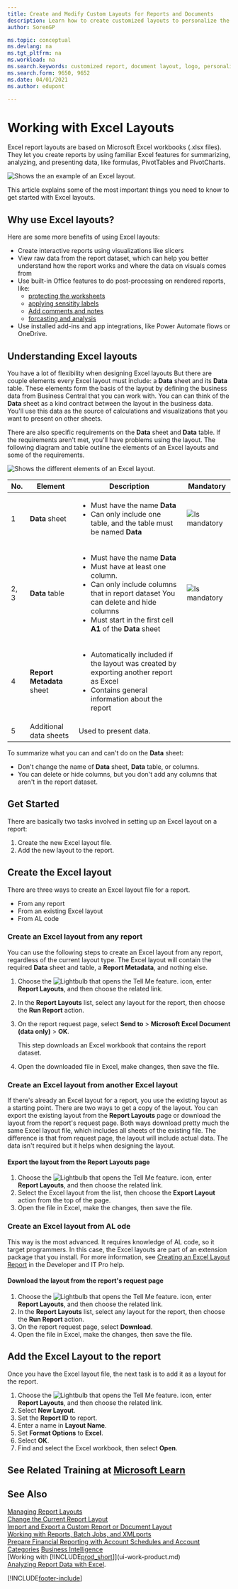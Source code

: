 ```yaml
---
title: Create and Modify Custom Layouts for Reports and Documents
description: Learn how to create customized layouts to personalize the appearance of a report when viewed, printed, or saved.
author: SorenGP

ms.topic: conceptual
ms.devlang: na
ms.tgt_pltfrm: na
ms.workload: na
ms.search.keywords: customized report, document layout, logo, personalize
ms.search.form: 9650, 9652
ms.date: 04/01/2021
ms.author: edupont

---
```

# Working with Excel Layouts

Excel report layouts are based on Microsoft Excel workbooks (.xlsx files). They let you create reports by using familiar Excel features for summarizing, analyzing, and presenting data, like formulas, PivotTables and PivotCharts.

![Shows the an example of an Excel layout.](media/excel-layout.png)

This article explains some of the most important things you need to know to get started with Excel layouts.

## Why use Excel layouts?

Here are some more benefits of using Excel layouts:

- Create interactive reports using visualizations like slicers
- View raw data from the report dataset, which can help you better understand how the report works and where the data on visuals comes from
- Use built-in Office features to do post-processing on rendered reports, like:
  - [protecting the worksheets](https://support.microsoft.com/en-us/office/protect-a-worksheet-3179efdb-1285-4d49-a9c3-f4ca36276de6)
  - [applying sensitity labels](https://support.microsoft.com/en-us/office/apply-sensitivity-labels-to-your-files-and-email-in-office-2f96e7cd-d5a4-403b-8bd7-4cc636bae0f9)
  - [Add comments and notes](https://support.microsoft.com/en-us/office/insert-comments-and-notes-in-excel-65f504d8-160b-4a05-ac30-46fbd5227a52)
  - [forcasting and analysis](https://support.microsoft.com/en-us/office/introduction-to-what-if-analysis-22bffa5f-e891-4acc-bf7a-e4645c446fb4) 
- Use installed add-ins and app integrations, like Power Automate flows or OneDrive.

## Understanding Excel layouts

You have a lot of flexibility when designing Excel layouts But there are couple elements every Excel layout must include: a **Data** sheet and its  **Data** table. These elements form the basis of the layout by defining the business data from Business Central that you can work with. You can can think of the **Data** sheet as a kind contract between the layout in the business data. You'll use this data as the source of calculations and visualizations that you want to present on other sheets.

There are also specific requirements on the  **Data** sheet and **Data** table. If the requirements aren't met, you'll have problems using the layout. The following diagram and table outline the elements of an Excel layouts and some of the requirements.

![Shows the different elements of an Excel layout.](media/excel-layout-callouts.png)

|No.|Element|Description|Mandatory|
|---|-------|----|---|
|1|**Data** sheet|<ul><li>Must have the name **Data**</li><li>Can only include one table, and the table must be named **Data**</li></ul>|![Is mandatory](media/check.png) | 
|2, 3|**Data** table|<ul><li>Must have the name **Data**</li><li>Must have at least one column.</li><li>Can only include columns that in report dataset You can delete and hide columns</li><li>Must start in the first cell **A1** of the **Data** sheet</li></ul>|![Is mandatory](media/check.png)| 
|4|**Report Metadata** sheet|<ul><li>Automatically included if the layout was created by exporting another report as Excel</li><li>Contains general information about the report</li></ul>|
|5|Additional data sheets|Used to present data.||

To summarize what you can and can't do on the **Data** sheet:

- Don't change the name of **Data** sheet, **Data** table, or columns.
- You can delete or hide columns, but you don't add any columns that aren't in the report dataset.

## Get Started

There are basically two tasks involved in setting up an Excel layout on a report:

1. Create the new Excel layout file.
2. Add the new layout to the report.

## Create the Excel layout

There are three ways to create an Excel layout file for a report.

- From any report
- From an existing Excel layout
- From AL code

### Create an Excel layout from any report

You can use the following steps to create an Excel layout from any report, regardless of the current layout type. The Excel layout will contain the required **Data** sheet and table, a **Report Metadata**, and nothing else.

1. Choose the ![Lightbulb that opens the Tell Me feature.](media/ui-search/search_small.png "Tell me what you want to do") icon, enter **Report Layouts**, and then choose the related link.
2. In the **Report Layouts** list, select any layout for the report, then choose the **Run Report** action.
3. On the report request page, select **Send to** > **Microsoft Excel Document (data only)** > **OK**.

   This step downloads an Excel workbook that contains the report dataset.
4. Open the downloaded file in Excel, make changes, then save the file.

### Create an Excel layout from another Excel layout

If there's already an Excel layout for a report, you use the existing layout as a starting point. There are two ways to get a copy of the layout. You can export the existing layout from the **Report Layouts** page or download the layout from the report's request page. Both ways download pretty much the same Excel layout file, which includes all sheets of the existing file. The difference is that from request page, the layout will include actual data. The data isn't required but it helps when designing the layout.

#### Export the layout from the **Report Layouts** page

1. Choose the ![Lightbulb that opens the Tell Me feature.](media/ui-search/search_small.png "Tell me what you want to do") icon, enter **Report Layouts**, and then choose the related link.
2. Select the Excel layout from the list, then choose the **Export Layout** action from the top of the page.
3. Open the file in Excel, make the changes, then save the file.

### Create an Excel layout from AL ode

This way is the most advanced. It requires knowledge of AL code, so it target programmers. In this case, the Excel layouts are part of an extension package that you install. For more information, see [Creating an Excel Layout Report](/dynamics365/business-central/dev-itpro/developer/devenv-howto-excel-report-layout) in the Developer and IT Pro help.


#### Download the layout from the report's request page

1. Choose the ![Lightbulb that opens the Tell Me feature.](media/ui-search/search_small.png "Tell me what you want to do") icon, enter **Report Layouts**, and then choose the related link.
2. In the **Report Layouts** list, select any layout for the report, then choose the **Run Report** action.
3. On the report request page, select **Download**.
4. Open the file in Excel, make the changes, then save the file.

## Add the Excel Layout to the report

Once you have the Excel layout file, the next task is to add it as a layout for the report.

1. Choose the ![Lightbulb that opens the Tell Me feature.](media/ui-search/search_small.png "Tell me what you want to do") icon, enter **Report Layouts**, and then choose the related link.
2. Select **New Layout**.
3. Set the **Report ID** to report.
4. Enter a name in  **Layout Name**.
5. Set **Format Options** to **Excel**.
6. Select **OK**.
7. Find and select the Excel workbook, then select **Open**.


<!--

**Data** sheet
  - An Excel layout must contain a sheet named **Data**.
  - The **Data** sheet can only include one table named **Data**.

**Data** table
  - The **Data** sheet must include a table that has the name **Data**.
  - The table must have at least one column and can only include columns that are also in report dataset.
  - The table must start in the first cell A1 of the **Data** sheet.

3. Report Metadata 
-->



## See Related Training at [Microsoft Learn](/learn/modules/change-documents-dynamics-365-business-central/index)

## See Also

[Managing Report Layouts](ui-manage-report-layouts.md)  
[Change the Current Report Layout](ui-how-change-layout-currently-used-report.md)  
[Import and Export a Custom Report or Document Layout](ui-how-import-and-export-report-layout.md)  
[Working with Reports, Batch Jobs, and XMLports](ui-work-report.md)  
[Prepare Financial Reporting with Account Schedules and Account Categories](bi-how-work-account-schedule.md) 
[Business Intelligence](bi.md)  
[Working with [!INCLUDE[prod_short](includes/prod_short.md)]](ui-work-product.md)  
[Analyzing Report Data with Excel](report-analyze-excel.md).


[!INCLUDE[footer-include](includes/footer-banner.md)]